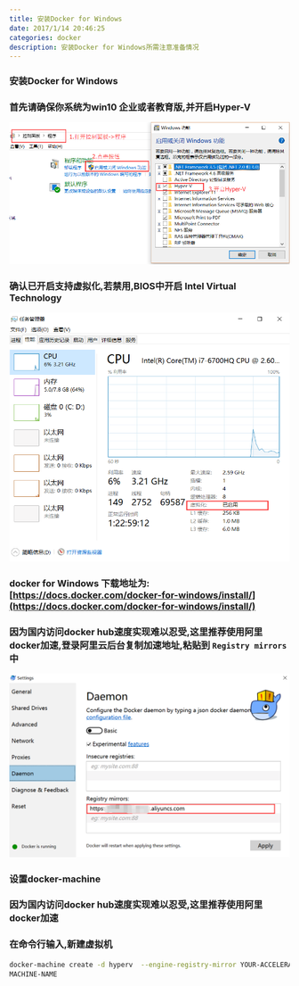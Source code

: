 ```yaml
---
title: 安装Docker for Windows
date: 2017/1/14 20:46:25
categories: docker
description: 安装Docker for Windows所需注意准备情况
---
```


### 安装Docker for Windows

### 首先请确保你系统为win10 企业或者教育版,并开启Hyper-V
![](/assets/QQ图片20170228103513.png)

### 确认已开启支持虚拟化,若禁用,BIOS中开启 Intel Virtual Technology
![](/assets/QQ图片20170228103946.png)

### docker for Windows 下载地址为: [https://docs.docker.com/docker-for-windows/install/](https://docs.docker.com/docker-for-windows/install/)

### 因为国内访问docker hub速度实现难以忍受,这里推荐使用阿里docker加速,登录阿里云后台复制加速地址,粘贴到 `Registry mirrors`中
![](/assets/TIM截图20170411115427.png)


### 设置docker-machine

### 因为国内访问docker hub速度实现难以忍受,这里推荐使用阿里docker加速

### 在命令行输入,新建虚拟机
```bash
docker-machine create -d hyperv  --engine-registry-mirror YOUR-ACCELERATED-ADDRESS
MACHINE-NAME
```